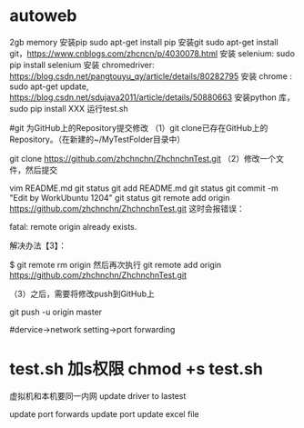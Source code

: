 # autoweb
2gb memory 
安装pip sudo apt-get install pip
安装git sudo apt-get install git，https://www.cnblogs.com/zhcncn/p/4030078.html
安装 selenium: sudo pip install selenium
安装 chromedriver: https://blog.csdn.net/pangtouyu_qy/article/details/80282795
安装 chrome : sudo apt-get update, https://blog.csdn.net/sdujava2011/article/details/50880663
安装python 库，  sudo pip install XXX
运行test.sh

#git
为GitHub上的Repository提交修改
（1）git clone已存在GitHub上的Repository。（在新建的~/MyTestFolder目录中）

git clone https://github.com/zhchnchn/ZhchnchnTest.git
（2）修改一个文件，然后提交

vim README.md
git status
git add README.md
git status
git commit -m "Edit by WorkUbuntu 1204"
git status
git remote add origin https://github.com/zhchnchn/ZhchnchnTest.git
这时会报错误：

fatal: remote origin already exists.

解决办法【3】：

$ git remote rm origin
然后再次执行 git remote add origin https://github.com/zhchnchn/ZhchnchnTest.git

（3）之后，需要将修改push到GitHub上

git push -u origin master

#dervice->network setting->port forwarding
# test.sh 加s权限 chmod +s test.sh

虚拟机和本机要同一内网
update driver to lastest

update port forwards
update port
update excel file
